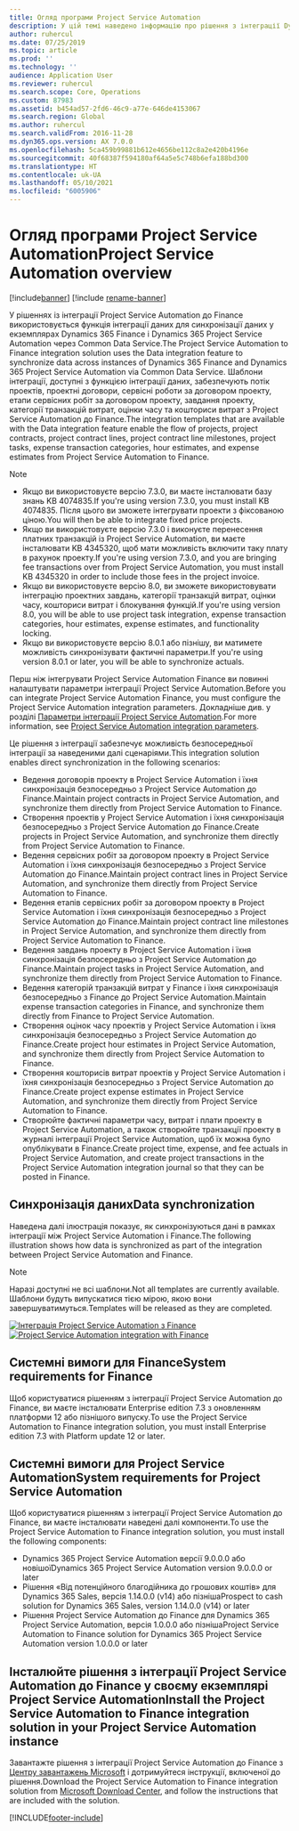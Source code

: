 ```yaml
---
title: Огляд програми Project Service Automation
description: У цій темі наведено інформацію про рішення з інтеграції Dynamics 365 Project Service Automation до Dynamics 365 Finance.
author: ruhercul
ms.date: 07/25/2019
ms.topic: article
ms.prod: ''
ms.technology: ''
audience: Application User
ms.reviewer: ruhercul
ms.search.scope: Core, Operations
ms.custom: 87983
ms.assetid: b454ad57-2fd6-46c9-a77e-646de4153067
ms.search.region: Global
ms.author: ruhercul
ms.search.validFrom: 2016-11-28
ms.dyn365.ops.version: AX 7.0.0
ms.openlocfilehash: 5ca459b99881b612e4656be112c8a2e420b4196e
ms.sourcegitcommit: 40f68387f594180af64a5e5c748b6efa188bd300
ms.translationtype: HT
ms.contentlocale: uk-UA
ms.lasthandoff: 05/10/2021
ms.locfileid: "6005906"
---
```

# <a name="project-service-automation-overview"></a><span data-ttu-id="b4edb-103">Огляд програми Project Service Automation</span><span class="sxs-lookup"><span data-stu-id="b4edb-103">Project Service Automation overview</span></span>

[!include[banner](../includes/banner.md)]
[!include [rename-banner](~/includes/cc-data-platform-banner.md)]

<span data-ttu-id="b4edb-104">У рішеннях із інтеграції Project Service Automation до Finance використовується функція інтеграції даних для синхронізації даних у екземплярах Dynamics 365 Finance і Dynamics 365 Project Service Automation через Common Data Service.</span><span class="sxs-lookup"><span data-stu-id="b4edb-104">The Project Service Automation to Finance integration solution uses the Data integration feature to synchronize data across instances of Dynamics 365 Finance and Dynamics 365 Project Service Automation via Common Data Service.</span></span> <span data-ttu-id="b4edb-105">Шаблони інтеграції, доступні з функцією інтеграції даних, забезпечують потік проектів, проектні договори, сервісні роботи за договором проекту, етапи сервісних робіт за договором проекту, завдання проекту, категорії транзакцій витрат, оцінки часу та кошториси витрат з Project Service Automation до Finance.</span><span class="sxs-lookup"><span data-stu-id="b4edb-105">The integration templates that are available with the Data integration feature enable the flow of projects, project contracts, project contract lines, project contract line milestones, project tasks, expense transaction categories, hour estimates, and expense estimates from Project Service Automation to Finance.</span></span>

> [!NOTE]
> - <span data-ttu-id="b4edb-106">Якщо ви використовуєте версію 7.3.0, ви маєте інсталювати базу знань KB 4074835.</span><span class="sxs-lookup"><span data-stu-id="b4edb-106">If you're using version 7.3.0, you must install KB 4074835.</span></span> <span data-ttu-id="b4edb-107">Після цього ви зможете інтегрувати проекти з фіксованою ціною.</span><span class="sxs-lookup"><span data-stu-id="b4edb-107">You will then be able to integrate fixed price projects.</span></span>
> - <span data-ttu-id="b4edb-108">Якщо ви використовуєте версію 7.3.0 і виконуєте перенесення платних транзакцій із Project Service Automation, ви маєте інсталювати KB 4345320, щоб мати можливість включити таку плату в рахунок проекту.</span><span class="sxs-lookup"><span data-stu-id="b4edb-108">If you're using version 7.3.0, and you are bringing fee transactions over from Project Service Automation, you must install KB 4345320 in order to include those fees in the project invoice.</span></span>
> - <span data-ttu-id="b4edb-109">Якщо ви використовуєте версію 8.0, ви зможете використовувати інтеграцію проектних завдань, категорії транзакцій витрат, оцінки часу, кошториси витрат і блокування функцій.</span><span class="sxs-lookup"><span data-stu-id="b4edb-109">If you're using version 8.0, you will be able to use project task integration, expense transaction categories, hour estimates, expense estimates, and functionality locking.</span></span>
> - <span data-ttu-id="b4edb-110">Якщо ви використовуєте версію 8.0.1 або пізнішу, ви матимете можливість синхронізувати фактичні параметри.</span><span class="sxs-lookup"><span data-stu-id="b4edb-110">If you're using version 8.0.1 or later, you will be able to synchronize actuals.</span></span>

<span data-ttu-id="b4edb-111">Перш ніж інтегрувати Project Service Automation Finance ви повинні налаштувати параметри інтеграції Project Service Automation.</span><span class="sxs-lookup"><span data-stu-id="b4edb-111">Before you can integrate Project Service Automation Finance, you must configure the Project Service Automation integration parameters.</span></span> <span data-ttu-id="b4edb-112">Докладніше див. у розділі [Параметри інтеграції Project Service Automation](PSA-parameters.md).</span><span class="sxs-lookup"><span data-stu-id="b4edb-112">For more information, see [Project Service Automation integration parameters](PSA-parameters.md).</span></span>

<span data-ttu-id="b4edb-113">Це рішення з інтеграції забезпечує можливість безпосередньої інтеграції за наведеними далі сценаріями.</span><span class="sxs-lookup"><span data-stu-id="b4edb-113">This integration solution enables direct synchronization in the following scenarios:</span></span>

- <span data-ttu-id="b4edb-114">Ведення договорів проекту в Project Service Automation і їхня синхронізація безпосередньо з Project Service Automation до Finance.</span><span class="sxs-lookup"><span data-stu-id="b4edb-114">Maintain project contracts in Project Service Automation, and synchronize them directly from Project Service Automation to Finance.</span></span>
- <span data-ttu-id="b4edb-115">Створення проектів у Project Service Automation і їхня синхронізація безпосередньо з Project Service Automation до Finance.</span><span class="sxs-lookup"><span data-stu-id="b4edb-115">Create projects in Project Service Automation, and synchronize them directly from Project Service Automation to Finance.</span></span>
- <span data-ttu-id="b4edb-116">Ведення сервісних робіт за договором проекту в Project Service Automation і їхня синхронізація безпосередньо з Project Service Automation до Finance.</span><span class="sxs-lookup"><span data-stu-id="b4edb-116">Maintain project contract lines in Project Service Automation, and synchronize them directly from Project Service Automation to Finance.</span></span>
- <span data-ttu-id="b4edb-117">Ведення етапів сервісних робіт за договором проекту в Project Service Automation і їхня синхронізація безпосередньо з Project Service Automation до Finance.</span><span class="sxs-lookup"><span data-stu-id="b4edb-117">Maintain project contract line milestones in Project Service Automation, and synchronize them directly from Project Service Automation to Finance.</span></span>
- <span data-ttu-id="b4edb-118">Ведення завдань проекту в Project Service Automation і їхня синхронізація безпосередньо з Project Service Automation до Finance.</span><span class="sxs-lookup"><span data-stu-id="b4edb-118">Maintain project tasks in Project Service Automation, and synchronize them directly from Project Service Automation to Finance.</span></span>
- <span data-ttu-id="b4edb-119">Ведення категорій транзакцій витрат у Finance і їхня синхронізація безпосередньо з Finance до Project Service Automation.</span><span class="sxs-lookup"><span data-stu-id="b4edb-119">Maintain expense transaction categories in Finance, and synchronize them directly from Finance to Project Service Automation.</span></span>
- <span data-ttu-id="b4edb-120">Створення оцінок часу проектів у Project Service Automation і їхня синхронізація безпосередньо з Project Service Automation до Finance.</span><span class="sxs-lookup"><span data-stu-id="b4edb-120">Create project hour estimates in Project Service Automation, and synchronize them directly from Project Service Automation to Finance.</span></span>
- <span data-ttu-id="b4edb-121">Створення кошторисів витрат проектів у Project Service Automation і їхня синхронізація безпосередньо з Project Service Automation до Finance.</span><span class="sxs-lookup"><span data-stu-id="b4edb-121">Create project expense estimates in Project Service Automation, and synchronize them directly from Project Service Automation to Finance.</span></span>
- <span data-ttu-id="b4edb-122">Створюйте фактичні параметри часу, витрат і плати проекту в Project Service Automation, а також створюйте транзакції проекту в журналі інтеграції Project Service Automation, щоб їх можна було опублікувати в Finance.</span><span class="sxs-lookup"><span data-stu-id="b4edb-122">Create project time, expense, and fee actuals in Project Service Automation, and create project transactions in the Project Service Automation integration journal so that they can be posted in Finance.</span></span>

## <a name="data-synchronization"></a><span data-ttu-id="b4edb-123">Синхронізація даних</span><span class="sxs-lookup"><span data-stu-id="b4edb-123">Data synchronization</span></span>

<span data-ttu-id="b4edb-124">Наведена далі ілюстрація показує, як синхронізуються дані в рамках інтеграції між Project Service Automation і Finance.</span><span class="sxs-lookup"><span data-stu-id="b4edb-124">The following illustration shows how data is synchronized as part of the integration between Project Service Automation and Finance.</span></span>

> [!NOTE]
> <span data-ttu-id="b4edb-125">Наразі доступні не всі шаблони.</span><span class="sxs-lookup"><span data-stu-id="b4edb-125">Not all templates are currently available.</span></span> <span data-ttu-id="b4edb-126">Шаблони будуть випускатися тією мірою, якою вони завершуватимуться.</span><span class="sxs-lookup"><span data-stu-id="b4edb-126">Templates will be released as they are completed.</span></span>

<span data-ttu-id="b4edb-127">[![Інтеграція Project Service Automation з Finance](./media/PSA-integration.png)](./media/PSA-integration.png)</span><span class="sxs-lookup"><span data-stu-id="b4edb-127">[![Project Service Automation integration with Finance](./media/PSA-integration.png)](./media/PSA-integration.png)</span></span>

## <a name="system-requirements-for-finance"></a><span data-ttu-id="b4edb-128">Системні вимоги для Finance</span><span class="sxs-lookup"><span data-stu-id="b4edb-128">System requirements for Finance</span></span>

<span data-ttu-id="b4edb-129">Щоб користуватися рішенням з інтеграції Project Service Automation до Finance, ви маєте інсталювати Enterprise edition 7.3 з оновленням платформи 12 або пізнішого випуску.</span><span class="sxs-lookup"><span data-stu-id="b4edb-129">To use the Project Service Automation to Finance integration solution, you must install Enterprise edition 7.3 with Platform update 12 or later.</span></span>

## <a name="system-requirements-for-project-service-automation"></a><span data-ttu-id="b4edb-130">Системні вимоги для Project Service Automation</span><span class="sxs-lookup"><span data-stu-id="b4edb-130">System requirements for Project Service Automation</span></span>

<span data-ttu-id="b4edb-131">Щоб користуватися рішенням з інтеграції Project Service Automation до Finance, ви маєте інсталювати наведені далі компоненти.</span><span class="sxs-lookup"><span data-stu-id="b4edb-131">To use the Project Service Automation to Finance integration solution, you must install the following components:</span></span>

- <span data-ttu-id="b4edb-132">Dynamics 365 Project Service Automation версії 9.0.0.0 або новішої</span><span class="sxs-lookup"><span data-stu-id="b4edb-132">Dynamics 365 Project Service Automation version 9.0.0.0 or later</span></span>
- <span data-ttu-id="b4edb-133">Рішення «Від потенційного благодійника до грошових коштів» для Dynamics 365 Sales, версія 1.14.0.0 (v14) або пізніша</span><span class="sxs-lookup"><span data-stu-id="b4edb-133">Prospect to cash solution for Dynamics 365 Sales, version 1.14.0.0 (v14) or later</span></span>
- <span data-ttu-id="b4edb-134">Рішення Project Service Automation до Finance для Dynamics 365 Project Service Automation, версія 1.0.0.0 або пізніша</span><span class="sxs-lookup"><span data-stu-id="b4edb-134">Project Service Automation to Finance solution for Dynamics 365 Project Service Automation version 1.0.0.0 or later</span></span>

## <a name="install-the-project-service-automation-to-finance-integration-solution-in-your-project-service-automation-instance"></a><span data-ttu-id="b4edb-135">Інсталюйте рішення з інтеграції Project Service Automation до Finance у своєму екземплярі Project Service Automation</span><span class="sxs-lookup"><span data-stu-id="b4edb-135">Install the Project Service Automation to Finance integration solution in your Project Service Automation instance</span></span>

<span data-ttu-id="b4edb-136">Завантажте рішення з інтеграції Project Service Automation до Finance з [Центру завантажень Microsoft](https://www.microsoft.com/download/details.aspx?id=57016) і дотримуйтеся інструкції, включеної до рішення.</span><span class="sxs-lookup"><span data-stu-id="b4edb-136">Download the Project Service Automation to Finance integration solution from [Microsoft Download Center](https://www.microsoft.com/download/details.aspx?id=57016), and follow the instructions that are included with the solution.</span></span>


[!INCLUDE[footer-include](../includes/footer-banner.md)]